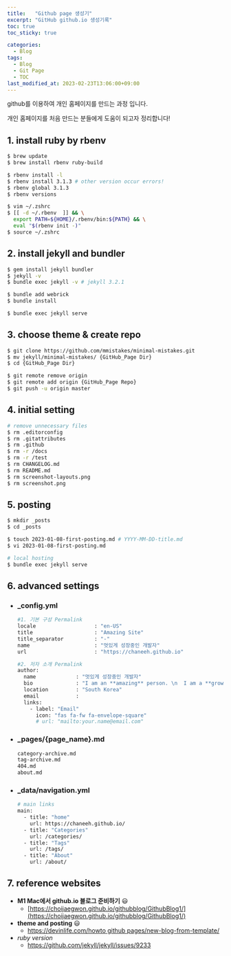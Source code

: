 ```yaml
---
title:   "Github page 생성기"
excerpt: "GitHub github.io 생성기록"
toc: true
toc_sticky: true

categories:
  - Blog
tags:
  - Blog
  - Git Page
  - TOC
last_modified_at: 2023-02-23T13:06:00+09:00
---
```


github를 이용하여 개인 홈페이지를 만드는 과정 입니다.

개인 홈페이지를 처음 만드는 분들에게 도움이 되고자 정리합니다!

## 1. install ruby by rbenv

```bash
$ brew update
$ brew install rbenv ruby-build

$ rbenv install -l
$ rbenv install 3.1.3 # other version occur errors!
$ rbenv global 3.1.3
$ rbenv versions

$ vim ~/.zshrc
$ [[ -d ~/.rbenv  ]] && \
  export PATH=${HOME}/.rbenv/bin:${PATH} && \
  eval "$(rbenv init -)"
$ source ~/.zshrc
```


## 2. install jekyll and bundler

```bash
$ gem install jekyll bundler
$ jekyll -v
$ bundle exec jekyll -v # jekyll 3.2.1

$ bundle add webrick
$ bundle install

$ bundle exec jekyll serve
```

## 3. choose theme & create repo

```bash
$ git clone https://github.com/mmistakes/minimal-mistakes.git
$ mv jekyll/minimal-mistakes/ {GitHub_Page Dir}
$ cd {GitHub_Page Dir}

$ git remote remove origin
$ git remote add origin {GitHub_Page Repo}
$ git push -u origin master
```

## 4. initial setting

```bash
# remove unnecessary files
$ rm .editorconfig
$ rm .gitattributes
$ rm .github
$ rm -r /docs
$ rm -r /test
$ rm CHANGELOG.md
$ rm README.md
$ rm screenshot-layouts.png
$ rm screenshot.png
```

## 5. posting

```bash
$ mkdir _posts
$ cd _posts

$ touch 2023-01-08-first-posting.md # YYYY-MM-DD-title.md
$ vi 2023-01-08-first-posting.md

# local hosting
$ bundle exec jekyll serve
```

## 6. advanced settings
   - ### _config.yml
    
        ```bash
        #1. 기본 구성 Permalink
        locale                   : "en-US"
        title                    : "Amazing Site"
        title_separator          : "-"
        name                     : "멋있게 성장중인 개발자"
        url                      : "https://chaneeh.github.io"

        #2. 저자 소개 Permalink
        author:
          name             : "멋있게 성장중인 개발자"
          bio              : "I am an **amazing** person. \n  I am a **growing** person."
          location         : "South Korea"
          email            :
          links:
            - label: "Email"
              icon: "fas fa-fw fa-envelope-square"
              # url: "mailto:your.name@email.com"
        ```

   - ### _pages/{page_name}.md
    
        ```bash
        category-archive.md
        tag-archive.md
        404.md
        about.md
        ```

   - ### _data/navigation.yml

        ```bash            
        # main links
        main:
          - title: "home"
            url: https://chaneeh.github.io/
          - title: "Categories"
            url: /categories/
          - title: "Tags"
            url: /tags/
          - title: "About"
            url: /about/
        ```



## 7. reference websites

- **M1 Mac에서 github.io 블로그 준비하기** 😃
    - [https://choijaegwon.github.io/githubblog/GithubBlog1/](https://choijaegwon.github.io/githubblog/GithubBlog1/)
- **theme and posting** 😃
    - [https://devinlife.com/howto github pages/new-blog-from-template/](https://devinlife.com/howto%20github%20pages/new-blog-from-template/)
- *ruby version*
    - https://github.com/jekyll/jekyll/issues/9233